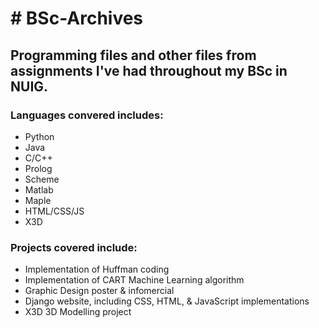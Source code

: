 <H1># BSc-Archives</H1>

<H2>Programming files and other files from assignments I've had throughout my BSc in NUIG.</H2>

<h3>Languages convered includes:</h3>
<ul>
	<li>Python</li>
	<li>Java</li>
	<li>C/C++</li>
	<li>Prolog</li>
	<li>Scheme</li>
	<li>Matlab</li>
	<li>Maple</li>
	<li>HTML/CSS/JS</li>
	<li>X3D</li>
</ul>

<h3>Projects covered include:</h3>
<ul>
	<li>Implementation of Huffman coding</li>
	<li>Implementation of CART Machine Learning algorithm</li>
	<li>Graphic Design poster & infomercial</li>
	<li>Django website, including CSS, HTML, & JavaScript implementations</li>
	<li>X3D 3D Modelling project</li>
	</ul>
